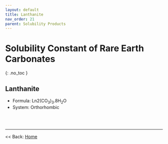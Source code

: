 ```yaml
---
layout: default
title: Lanthanite
nav_order: 21
parent: Solubility Products
---
```

<!-- markdownlint-disable MD014 MD022 MD025 MD033 MD040 -->
# Solubility Constant of Rare Earth Carbonates
{: .no_toc }

## Lanthanite

* Formula: Ln2(CO<sub>3</sub>)<sub>3</sub>.8H<sub>2</sub>O
* System: Orthorhombic

<br /><br />

---

<< Back: [Home](../../index.md)

